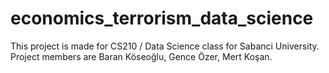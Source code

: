 # economics_terrorism_data_science
This project is made for CS210 / Data Science class for Sabanci University. Project members are Baran Köseoğlu, Gence Özer, Mert Koşan.
